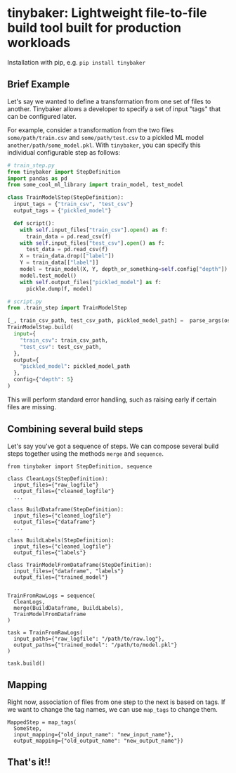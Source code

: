 # tinybaker: Lightweight file-to-file build tool built for production workloads

Installation with pip, e.g. `pip install tinybaker`

## Brief Example

Let's say we wanted to define a transformation from one set of files to another. Tinybaker allows a developer to specify a set of input "tags" that can be configured later.

For example, consider a transformation from the two files `some/path/train.csv` and `some/path/test.csv` to a pickled ML model `another/path/some_model.pkl`. With `tinybaker`, you can specify this individual configurable step as follows:

```py
# train_step.py
from tinybaker import StepDefinition
import pandas as pd
from some_cool_ml_library import train_model, test_model

class TrainModelStep(StepDefinition):
  input_tags = {"train_csv", "test_csv"}
  output_tags = {"pickled_model"}

  def script():
    with self.input_files["train_csv"].open() as f:
      train_data = pd.read_csv(f)
    with self.input_files["test_csv"].open() as f:
      test_data = pd.read_csv(f)
    X = train_data.drop(["label"])
    Y = train_data[["label"]]
    model = train_model(X, Y, depth_or_something=self.config["depth"])
    model.test_model()
    with self.output_files["pickled_model"] as f:
      pickle.dump(f, model)

```

```py
# script.py
from .train_step import TrainModelStep

[_, train_csv_path, test_csv_path, pickled_model_path] =  parse_args(os)
TrainModelStep.build(
  input={
    "train_csv": train_csv_path,
    "test_csv": test_csv_path,
  },
  output={
    "pickled_model": pickled_model_path
  },
  config={"depth": 5}
)
```

This will perform standard error handling, such as raising early if certain files are missing.

## Combining several build steps

Let's say you've got a sequence of steps. We can compose several build steps together using the methods `merge` and `sequence`.

```
from tinybaker import StepDefinition, sequence

class CleanLogs(StepDefinition):
  input_files={"raw_logfile"}
  output_files={"cleaned_logfile"}
  ...

class BuildDataframe(StepDefinition):
  input_files={"cleaned_logfile"}
  output_files={"dataframe"}
  ...

class BuildLabels(StepDefinition):
  input_files={"cleaned_logfile"}
  output_files={"labels"}

class TrainModelFromDataframe(StepDefinition):
  input_files={"dataframe", "labels"}
  output_files={"trained_model"}


TrainFromRawLogs = sequence(
  CleanLogs,
  merge(BuildDataframe, BuildLabels),
  TrainModelFromDataframe
)

task = TrainFromRawLogs(
  input_paths={"raw_logfile": "/path/to/raw.log"},
  output_paths={"trained_model": "/path/to/model.pkl"}
)

task.build()

```

## Mapping

Right now, association of files from one step to the next is based on tags. If we want to change the tag names, we can use `map_tags` to change them.

```
MappedStep = map_tags(
  SomeStep,
  input_mapping={"old_input_name": "new_input_name"},
  output_mapping={"old_output_name": "new_output_name"})
```

## That's it!!
